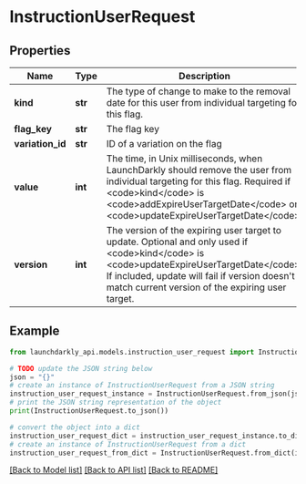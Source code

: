 # InstructionUserRequest


## Properties

Name | Type | Description | Notes
------------ | ------------- | ------------- | -------------
**kind** | **str** | The type of change to make to the removal date for this user from individual targeting for this flag. | 
**flag_key** | **str** | The flag key | 
**variation_id** | **str** | ID of a variation on the flag | 
**value** | **int** | The time, in Unix milliseconds, when LaunchDarkly should remove the user from individual targeting for this flag. Required if &lt;code&gt;kind&lt;/code&gt; is &lt;code&gt;addExpireUserTargetDate&lt;/code&gt; or &lt;code&gt;updateExpireUserTargetDate&lt;/code&gt;. | [optional] 
**version** | **int** | The version of the expiring user target to update. Optional and only used if &lt;code&gt;kind&lt;/code&gt; is &lt;code&gt;updateExpireUserTargetDate&lt;/code&gt;. If included, update will fail if version doesn&#39;t match current version of the expiring user target. | [optional] 

## Example

```python
from launchdarkly_api.models.instruction_user_request import InstructionUserRequest

# TODO update the JSON string below
json = "{}"
# create an instance of InstructionUserRequest from a JSON string
instruction_user_request_instance = InstructionUserRequest.from_json(json)
# print the JSON string representation of the object
print(InstructionUserRequest.to_json())

# convert the object into a dict
instruction_user_request_dict = instruction_user_request_instance.to_dict()
# create an instance of InstructionUserRequest from a dict
instruction_user_request_from_dict = InstructionUserRequest.from_dict(instruction_user_request_dict)
```
[[Back to Model list]](../README.md#documentation-for-models) [[Back to API list]](../README.md#documentation-for-api-endpoints) [[Back to README]](../README.md)


